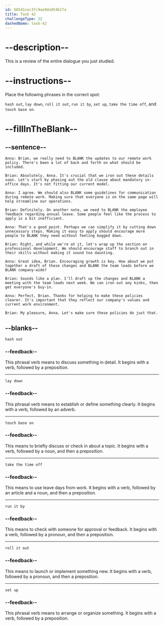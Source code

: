 ```yaml
---
id: 68541cec3fc9ae9da954b17a
title: Task 42
challengeType: 22
dashedName: task-42
---
```


<!-- REVIEW -->

# --description--

This is a review of the entire dialogue you just studied.

# --instructions--

Place the following phrases in the correct spot:

`hash out`, `lay down`, `roll it out`, `run it by`, `set up`, `take the time off`, and `touch base on`.

# --fillInTheBlank--

## --sentence--

`Anna: Brian, we really need to BLANK the updates to our remote work policy. There's been a lot of back and forth on what should be included.`

`Brian: Absolutely, Anna. It's crucial that we iron out these details soon. Let's start by phasing out the old clause about mandatory in-office days. It's not fitting our current model.`

`Anna: I agree. We should also BLANK some guidelines for communication during remote work. Making sure that everyone is on the same page will help streamline our operations.`

`Brian: Definitely. On another note, we need to BLANK the employee feedback regarding annual leave. Some people feel like the process to apply is a bit inefficient.`

`Anna: That's a good point. Perhaps we can simplify it by cutting down unnecessary steps. Making it easy to apply should encourage more people to BLANK they need without feeling bogged down.`

`Brian: Right, and while we're at it, let's wrap up the section on professional development. We should encourage staff to branch out in their skills without making it sound too daunting.`

`Anna: Great idea, Brian. Encouraging growth is key. How about we put together a draft of these changes and BLANK the team leads before we BLANK company-wide?`

`Brian: Sounds like a plan. I'll draft up the changes and BLANK a meeting with the team leads next week. We can iron out any kinks, then get everyone's buy-in.`

`Anna: Perfect, Brian. Thanks for helping to make these policies clearer. It's important that they reflect our company's values and current work environment.`

`Brian: My pleasure, Anna. Let's make sure these policies do just that.`

## --blanks--

`hash out`

### --feedback--

This phrasal verb means to discuss something in detail. It begins with a verb, followed by a preposition.

---

`lay down`

### --feedback--

This phrasal verb means to establish or define something clearly. It begins with a verb, followed by an adverb.

---

`touch base on`

### --feedback--

This means to briefly discuss or check in about a topic. It begins with a verb, followed by a noun, and then a preposition.

---

`take the time off`

### --feedback--

This means to use leave days from work. It begins with a verb, followed by an article and a noun, and then a preposition.

---

`run it by`

### --feedback--

This means to check with someone for approval or feedback. It begins with a verb, followed by a pronoun, and then a preposition.

---

`roll it out`

### --feedback--

This means to launch or implement something new. It begins with a verb, followed by a pronoun, and then a preposition.

---

`set up`

### --feedback--

This phrasal verb means to arrange or organize something. It begins with a verb, followed by a preposition.
